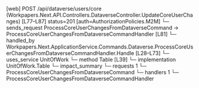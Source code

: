 [web] POST /api/dataverse/users/core  (Workpapers.Next.API.Controllers.DataverseController.UpdateCoreUserChanges)  [L77–L87] status=201 [auth=AuthorizationPolicies.M2M]
  └─ sends_request ProcessCoreUserChangesFromDataverseCommand -> ProcessCoreUserChangesFromDataverseCommandHandler [L81]
    └─ handled_by Workpapers.Next.ApplicationService.Commands.Dataverse.ProcessCoreUserChangesFromDataverseCommandHandler.Handle [L28–L73]
      └─ uses_service UnitOfWork
        └─ method Table [L39]
          └─ implementation UnitOfWork.Table
  └─ impact_summary
    └─ requests 1
      └─ ProcessCoreUserChangesFromDataverseCommand
    └─ handlers 1
      └─ ProcessCoreUserChangesFromDataverseCommandHandler

